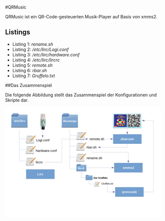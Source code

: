 #QRMusic

QRMusic ist ein QR-Code-gesteuerten Musik-Player auf Basis von xmms2. 

## Listings 

* Listing 1: *rename.sh*
* Listing 2: */etc/lirc/Logi.conf*
* Listing 3: */etc/lirc/hardware.conf*
* Listing 4: */etc/lirc/lircrc*
* Listing 5: *remote.sh*
* Listing 6: *rbar.sh*
* Listing 7: *Gruffelo.txt*

##Das Zusammenspiel

Die folgende Abbildung stellt das Zusammenspiel der Konfigurationen und Skripte dar.

![Zusammenspiel](b03-zusammenspiel.png)
